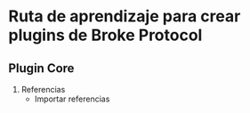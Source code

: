 <h1>Ruta de aprendizaje para crear plugins de Broke Protocol</h1>

<h2>Plugin Core</h2>
<ol>
  <li>
    Referencias
    <ul>
      <li>Importar referencias</li>
    </ul>
  </li>
</ol>
